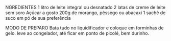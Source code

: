 NGREDIENTES
    1 litro de leite integral ou desnatado
    2 latas de creme de leite sem soro
    Açúcar a gosto
    200g de morango, pêssego ou abacaxi
    1 sachê de suco em pó de sua preferência

MODO DE PREPARO
    Bata tudo no liquidificador e coloque em forminhas de gelo. leve ao congelador, até ficar em ponto de picolé, bem durinho.
